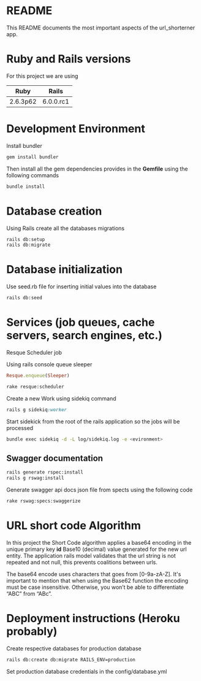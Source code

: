 # README

This README documents the most important aspects
of the url_shorterner app.

# Ruby and Rails versions

For this project we are using 

| Ruby      | Rails      | 
|:--------: |:---------: |
|2.6.3p62   |  6.0.0.rc1 |

# Development Environment

Install bundler 

```bash
gem install bundler

```

Then install all the gem dependencies provides in the
**Gemfile** using the following commands

```bash
bundle install
```

# Database creation
Using Rails create all the databases migrations


```bash
rails db:setup
rails db:migrate
```


# Database initialization

Use seed.rb file for inserting initial values into the database

```bash
rails db:seed

```

# Services (job queues, cache servers, search engines, etc.)

Resque Scheduler job 

Using rails console queue sleeper
```ruby
Resque.enqueue(Sleeper)
```

```bash
rake resque:scheduler
```

Create a new Work using sidekiq 
command
```ruby
rails g sidekiq:worker 
```

Start sidekick from the root of the rails application
so the jobs will be processed

```bash
bundle exec sidekiq -d -L log/sidekiq.log -e <evironment>
```


## Swagger documentation 

```bash 
rails generate rspec:install
rails g rswag:install

```

Generate swagger api docs json file from spects 
using the following code

```bash
rake rswag:specs:swaggerize
```

# URL short code Algorithm

In this project the Short Code algorithm applies a base64
encoding in the unique primary key **id** Base10 (decimal) value generated 
for the new url entity. The application rails model validates that the url string 
is not repeated and not null, this prevents coalitions between urls.

The base64 encode uses characters that goes from [0-9a-zA-Z].
It's important to mention that when using the Base62 function 
the encoding must be case insensitive. 
Otherwise, you won’t be able to differentiate “ABC” from “ABc”.




# Deployment instructions (Heroku probably)


Create respective databases for production database

```bash
rails db:create db:migrate RAILS_ENV=production
```
Set production database credentials
in the config/database.yml 



